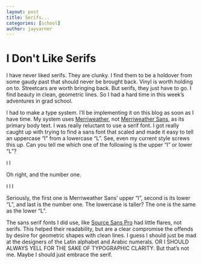 ```yaml
---
layout: post
title: Serifs...
categories: [school]
author: jayvarner
---
```


# I Don't Like Serifs
I have never liked serifs. They are clunky. I find them to be a holdover from some gaudy past that should never be brought back. Vinyl is worth holding on to. Streetcars are worth bringing back. But serifs, they just have to go. I find beauty in clean, geometric lines. So I had a hard time in this week’s adventures in grad school.

I had to make a type system. I’ll be implementing it on this blog as soon as I have time. My system uses [Merriweather](https://fonts.google.com/specimen/Merriweather), not [Merriweather Sans](https://fonts.google.com/specimen/Merriweather+Sans), as its primary body text. I was really reluctant to use a serif font. I got really caught up with trying to find a sans font that scaled and made it easy to tell an uppercase “I” from a lowercase “L”. See, even my current style screws this up. Can you tell me which one of the following is the upper “I” or lower “L”?

<span style="font-family: 'Merriweather Sans', sans-serif;">I</span> <span style="font-family: 'Merriweather Sans', sans-serif;">l</span>

Oh right, and the number one.

<span style="font-family: 'Merriweather Sans', sans-serif;">I</span> <span style="font-family: 'Merriweather Sans', sans-serif;">l</span> <span style="font-family: 'Merriweather Sans', sans-serif;">l</span>

Seriously, the first one is Merriweather Sans’ upper “I”, second is its lower “L”, and last is the number one. The lowercase is taller? The one is the same as the lower “L”. 

The sans serif fonts I did use, like [Source Sans Pro](https://fonts.google.com/specimen/Source+Sans+Pro?query=source+sans+pro) had little flares, not serifs. This helped their readability, but are a clear compromise the offends by desire for geometric shapes with clean lines. I guess I should just be mad at the designers of the Latin alphabet and Arabic numerals. OR I SHOULD ALWAYS YELL FOR THE SAKE OF TYPOGRAPHIC CLARITY. But that’s not me. Maybe I should just embrace the serif.
